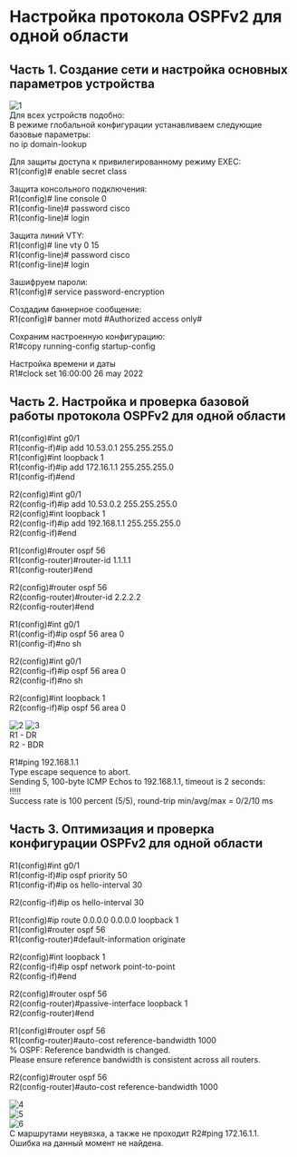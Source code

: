 # Настройка протокола OSPFv2 для одной области
## Часть 1. Создание сети и настройка основных параметров устройства
![1](1.png)  
Для всех устройств подобно:  
В режиме глобальной конфигурации устанавливаем следующие базовые параметры:    
no ip domain-lookup  

Для защиты доступа к привилегированному режиму EXEC:   
R1(config)# enable secret class  
    
Защита консольного подключения:  
R1(config)# line console 0   
R1(config-line)# password cisco   
R1(config-line)# login  

Защита линий VTY:  
R1(config)# line vty 0 15   
R1(config-line)# password cisco   
R1(config-line)# login  

Зашифруем пароли:  
R1(config)# service password-encryption    
  
Создадим баннерное сообщение:    
R1(config)# banner motd #Authorized access only#     
  
Сохраним настроенную конфигурацию:  
R1#copy running-config startup-config
  
Настройка времени и даты  
R1#clock set 16:00:00 26 may 2022    
## Часть 2. Настройка и проверка базовой работы протокола OSPFv2 для одной области
R1(config)#int g0/1  
R1(config-if)#ip add 10.53.0.1 255.255.255.0  
R1(config)#int loopback 1  
R1(config-if)#ip add 172.16.1.1 255.255.255.0  
R1(config-if)#end  
  
R2(config)#int g0/1  
R2(config-if)#ip add 10.53.0.2 255.255.255.0  
R2(config)#int loopback 1  
R2(config-if)#ip add 192.168.1.1 255.255.255.0  
R2(config-if)#end  
  
R1(config)#router ospf 56  
R1(config-router)#router-id 1.1.1.1  
R1(config-router)#end  
  
R2(config)#router ospf 56  
R2(config-router)#router-id 2.2.2.2  
R2(config-router)#end  
  
R1(config)#int g0/1  
R1(config-if)#ip ospf 56 area 0  
R1(config-if)#no sh  
  
R2(config)#int g0/1  
R2(config-if)#ip ospf 56 area 0  
R2(config-if)#no sh  
  
R2(config)#int loopback 1  
R2(config-if)#ip ospf 56 area 0  

![2](2.png)
![3](3.png)  
R1 - DR  
R2 - BDR  
  
R1#ping 192.168.1.1  
Type escape sequence to abort.  
Sending 5, 100-byte ICMP Echos to 192.168.1.1, timeout is 2 seconds:  
!!!!!  
Success rate is 100 percent (5/5), round-trip min/avg/max = 0/2/10 ms  
## Часть 3. Оптимизация и проверка конфигурации OSPFv2 для одной области
R1(config)#int g0/1  
R1(config-if)#ip ospf priority 50  
R1(config-if)#ip os hello-interval 30  
  
R2(config-if)#ip os hello-interval 30  
  
R1(config)#ip route 0.0.0.0 0.0.0.0 loopback 1  
R1(config)#router ospf 56  
R1(config-router)#default-information originate  
  
R2(config)#int loopback 1  
R2(config-if)#ip ospf network point-to-point   
R2(config-if)#end  
  
R2(config)#router ospf 56  
R2(config-router)#passive-interface loopback 1  
R2(config-router)#end  
  
R1(config)#router ospf 56  
R1(config-router)#auto-cost reference-bandwidth 1000  
  % OSPF: Reference bandwidth is changed.  
        Please ensure reference bandwidth is consistent across all routers.  
  
R2(config)#router ospf 56  
R2(config-router)#auto-cost reference-bandwidth 1000  
  
![4](4.png)  
![5](5.png)  
![6](6.png)  
С маршрутами неувязка, а также не проходит R2#ping 172.16.1.1.  
Ошибка на данный момент не найдена.  
  
